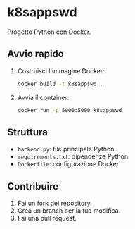 # k8sappswd

Progetto Python con Docker.

## Avvio rapido

1. Costruisci l'immagine Docker:
   ```sh
   docker build -t k8sappswd .
   ```

2. Avvia il container:
   ```sh
   docker run -p 5000:5000 k8sappswd
   ```

## Struttura

- `backend.py`: file principale Python
- `requirements.txt`: dipendenze Python
- `Dockerfile`: configurazione Docker

## Contribuire

1. Fai un fork del repository.
2. Crea un branch per la tua modifica.
3. Fai una pull request.
